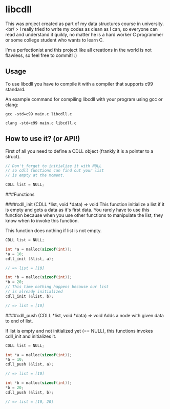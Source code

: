 # libcdll
This was project created as part of my data structures course in university. <br/ >
I really tried to write my codes as clean as I can, so everyone can read and understand it quikly, no matter he is a hard worker C programmer or some college student who wants to learn C.

I'm a perfectionist and this project like all creations in the world is not flawless, so feel free to commit! :)

## Usage

To use libcdll you have to compile it with a compiler that supports c99 standard.

An example command for compiling libcdll with your program using gcc or clang:

```Shell
gcc -std=c99 main.c libcdll.c
```
```Shell
clang -std=c99 main.c libcdll.c
```

## How to use it? (or API!)

First of all you need to define a CDLL object (frankly it is a pointer to a struct).

```C
// Don't forget to initialize it with NULL
// so cdll functions can find out your list
// is empty at the moment.

CDLL list = NULL;
```

###Functions

####cdll_init (CDLL *list, void *data) => void
This function initialize a list if it is empty and gets a data as it's first data.
You rarely have to use this function because when you use other functions to manipulate the list, they know when to invoke this function.

This function does nothing if list is not empty.

```C
CDLL list = NULL;

int *a = malloc(sizeof(int));
*a = 10;
cdll_init (&list, a);

// => list = [10]

int *b = malloc(sizeof(int));
*b = 20;
// This time nothing happens because our list
// is already initialized
cdll_init (&list, b);

// => list = [10]
```

####cdll_push (CDLL *list, void *data) => void
Adds a node with given data to end of list.

If list is empty and not initialized yet (== NULL), this functions invokes cdll_init and initializes it.

```C
CDLL list = NULL;

int *a = malloc(sizeof(int));
*a = 10;
cdll_push (&list, a);

// => list = [10]

int *b = malloc(sizeof(int));
*b = 20;
cdll_push (&list, b);

// => list = [10, 20]
```
